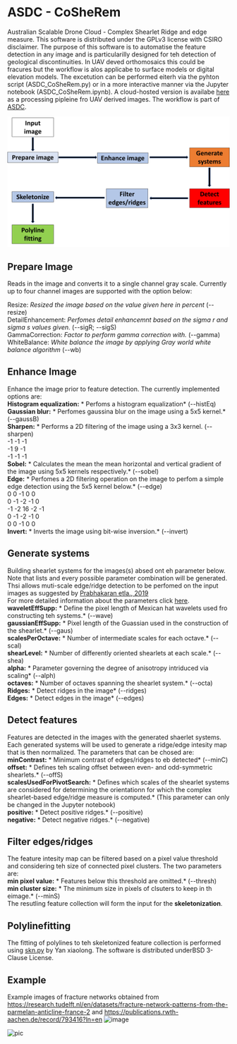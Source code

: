 # ASDC - CoSheRem
Australian Scalable Drone Cloud - Complex Shearlet Ridge and edge measure.
This software is distributed under the GPLv3 license with CSIRO disclaimer. 
The purpose of this software is to automatise the feature detection in any image and is particularilly designed for teh detection of geological discontinuities. In UAV deved orthomosaics this could be fracures but the workflow is alos applicabe to surface models or digital elevation models.
The excetution can be performed eiterh via the pyhton script (ASDC_CoSheRem.py) or in a more interactive manner via the Jupyter notebook (ASDC_CoSheRem.ipynb). A cloud-hosted version is availabe [here](https://asdc.cloud.edu.au) as a processing pipleine fro UAV derived images.
The workflow is part of [ASDC](https://asdc.io/).

![pic](wf.png)

## Prepare Image
Reads in the image and converts it to a single channel gray scale.
Currently up to four channel images are supported with the option below:

Resize: *Resized the image based on the value given here in percent* (--resize) <br />
DetailEnhancement: *Perfomes detail enhancemnt based on the sigma r and sigma s values given.* (--sigR; --sigS) <br />
GammaCorrection: *Factor to perform gamma correction with.* (--gamma) <br />
WhiteBalance: *White balance the image by applying Gray world white balance algorithm* (--wb) <br />

## Enhance Image
Enhance the image prior to feature detection. 
The currently implemented options are: <br/>
**Histogram equalization:** * Perfoms a histogram equalization* (--histEq) <br />
**Gaussian blur:** * Perfomes gaussina blur on the image using a 5x5 kernel.* (--gaussB) <br />
**Sharpen:** * Performs a 2D filtering of the image using a 3x3 kernel. (--sharpen) <br />
-1 -1 -1 <br />
-1  9 -1 <br />
-1 -1 -1 <br />
**Sobel:** * Calculates the mean the mean horizontal and vertical gradient of the image using 5x5 kernels respectively.* (--sobel) <br />
**Edge:** * Perfomes a 2D filtering operation on the image to perfom a simple edge detection using the 5x5 kernel below.* (--edge) <br />
 0  0 -1  0  0 <br />
 0 -1 -2 -1  0 <br />
-1 -2 16 -2 -1 <br />
 0 -1 -2 -1  0 <br />
 0  0 -1  0  0 <br />
 **Invert:** * Inverts the image using bit-wise inversion.* (--invert) <br />
 
## Generate systems
Building shearlet systems for the images(s) absed ont eh parameter below. Note that lists and every possible parameter combination will be generated. Thsi allows muti-scale edge/ridge detection to be perfomed on the input images as suggested by [Prabhakaran etla., 2019](https://doi.org/10.5194/se-10-2137-2019) <br />
For more detailed information about the parameters click [here](http://www.math.uni-bremen.de/cda/software/CoShREM_Parameter_Guide.pdf). <br />
**waveletEffSupp:** * Define the pixel length of Mexican hat wavelets used fro constructing teh systems.* (--wave) <br />
**gaussianEffSupp:** * Pixel length of the Guassian used in the construction of the shearlet.* (--gaus) <br />
**scalesPerOctave:** * Number of intermediate scales for each octave.* (--scal) <br />
**shearLevel:** * Number of differently oriented shearlets at each scale.* (--shea) <br />
**alpha:** * Parameter governing the degree of anisotropy intriduced via scaling* (--alph) <br />
**octaves:** * Number of octaves spanning the shearlet system.* (--octa) <br />
**Ridges:** * Detect ridges in the image* (--ridges) <br />
**Edges:** * Detect edges in the image* (--edges) <br />

## Detect features
Features are detected in the images with the generated shaerlet systems. Each generated systems will be used to generate a ridge/edge intesity map that is then normalized. The parameters that can be chosed are: <br />
**minContrast:** * Minimum contrast of edges/ridges to eb detected* (--minC) <br/>
**offset:** * Defines teh scaling offset between even- and odd-symmetric shearlets.* (--offS) <br />
**scalesUsedForPivotSearch:** * Defines which scales of the shearlet systems are considered for determining the orientationn for which the complex shearlet-based edge/ridge measure is computed.* (This parameter can only be changed in the Jupyter notebook) <br />
**positive:** * Detect positive ridges.* (--positive) <br />
**negative:** * Detect negative ridges.* (--negative) <br />

## Filter edges/ridges
The feature intesity map can be filtered based on a pixel value threshold and considering teh size of connected pixel clusters. The two parameters are: <br />
**min pixel value:** * Features below this threshold are omitted.* (--thresh) <br />
**min cluster size:** * The minimum size in pixels of clsuters to keep in th eimage.* (--minS) <br />
The resutling feature collection will form the input for the **skeletonization**. 

## Polylinefitting
The fitting of polylines to teh skeletonized feature collection is performed using [skn.py](https://github.com/Image-Py/sknw) by Yan xiaolong.
The software is distributed underBSD 3-Clause License.

## Example
Example images of fracture networks obtained from https://research.tudelft.nl/en/datasets/fracture-network-patterns-from-the-parmelan-anticline-france-2 and
https://publications.rwth-aachen.de/record/793416?ln=en 
![image](https://user-images.githubusercontent.com/82503083/190590868-91ebeab0-8088-4639-a76f-50c54353d7cd.png)

![pic](ex.png)

